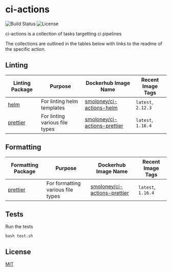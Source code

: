 # ci-actions
![Build Status](https://img.shields.io/travis/stephenmoloney/ci-actions/master.svg?style=flat)
![License](https://img.shields.io/github/license/stephenmoloney/ci-actions.svg?style=flat-square)

ci-actions is a collection of tasks targetting ci pipelines

The collections are outlined in the tables below with
links to the readme of the specific action.

## Linting

| Linting Package                                                                          | Purpose                           | Dockerhub Image Name                                                                     | Recent Image Tags          |
| ---------------------------------------------------------------------------------------- | --------------------------------- | ---------------------------------------------------------------------------------------- | -------------------------- |
| [helm](https://github.com/stephenmoloney/ci-actions/tree/master/helm/README.md)          | For linting helm templates        | [smoloney/ci-actions-helm](https://hub.docker.com/r/smoloney/ci-actions-helm)            | `latest`, `2.12.3`         | 
| [prettier](https://github.com/stephenmoloney/ci-actions/tree/master/prettier/README.md)  | For linting various file types    | [smoloney/ci-actions-prettier](https://hub.docker.com/r/smoloney/ci-actions-prettier)    | `latest`, `1.16.4`         | 

## Formatting

| Formatting Package                                                                       | Purpose                           | Dockerhub Image Name                                                                     | Recent Image Tags          |
| ---------------------------------------------------------------------------------------- | --------------------------------- | ---------------------------------------------------------------------------------------- | -------------------------- |
| [prettier](https://github.com/stephenmoloney/ci-actions/tree/master/prettier/README.md)  | For formatting various file types | [smoloney/ci-actions-prettier](https://hub.docker.com/r/smoloney/ci-actions-prettier)    | `latest`, `1.16.4`         | 


## Tests

Run the tests

```shell
bash test.sh
```

## License

[MIT](LICENSE.txt)
